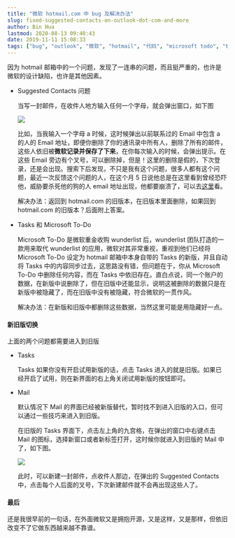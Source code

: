 ```yaml
---
title: "微软 hotmail.com 中 bug 及解决办法"
slug: fixed-suggested-contacts-on-outlook-dot-com-and-more
author: Bin Hua
lastmod: 2020-08-13 09:40:43
date: 2019-11-11 15:08:33
tags: ["bug", "outlook", "微软", "hotmail", "代码", "microsoft todo", "task", "live.com"]
---
```


因为 hotmail 邮箱中的一个问题，发现了一连串的问题，而且挺严重的，也许是微软的设计缺陷，也许是其他因素。

- Suggested Contacts 问题

    当写一封邮件，在收件人地方输入任何一个字母，就会弹出窗口，如下图
    
    ![](/imgs/fixed-suggested-contacts-on-outlook-dot-com-and-more-00.png)
    
    比如，当我输入一个字母 a 时候，这时候弹出以前联系过的 Email 中包含 a 的人的 Email 地址，即便你删除了你的通讯录中所有人，删除了所有的邮件，这些人依旧被**微软记录并保存了下来**，在你每次输入的时候，会弹出提示。在这些 Email 旁边有个叉号，可以删除掉，但是！这里的删除是假的，下次登录，还是会出现。搜索下后发现，不只是我有这个问题，很多人都有这个问题，最近一次反馈这个问题的人，在这个月 5 日说他总是在这里看到曾经恐吓他，威胁要杀死他的狗的人 email 地址出现，他都要崩溃了，可以去[这里](https://outlook.uservoice.com/forums/601444-the-new-outlook-com/suggestions/31179604-cannot-delete-the-suggested-contacts)看。
    
    解决办法：返回到 hotmail.com 的旧版本，在旧版本里面删除，如果回到 hotmail.com 的旧版本？后面附上答案。
    
- Tasks 和 Microsoft To-Do

    Microsoft To-Do 是微软重金收购 wunderlist 后，wunderlist 团队打造的一款用来取代 wunderlist 的应用，微软对其非常重视，重视到他们已经将 Microsoft To-Do 设定为  hotmail 邮箱中本身自带的 Tasks 的新版，并且自动将 Tasks 中的内容同步过去，这思路没有错，但问题在于，你从 Microsoft To-Do 中删除任何内容，而在 Tasks 中依旧存在。直白点说，同一个账户的数据，在新版中说删除了，但在旧版中还能显示，说明这被删除的数据只是在新版中被隐藏了，而在旧版中没有被隐藏，符合微软的一贯作风。
    
    解决办法：在新版和旧版中都删除这些数据，当然这里可能是用隐藏好一点。
    
#### 新旧版切换

上面的两个问题都需要进入到旧版

- Tasks 

    Tasks 如果你没有开启试用新版的话，点击 Tasks 进入的就是旧版。如果已经开启了试用，则在新界面的右上角关闭试用新版的按钮即可。
    
- Mail

    默认情况下 Mail 的界面已经被新版替代，暂时找不到进入旧版的入口，但可以通过一些技巧来进入到旧版。
    
    在旧版的 Tasks 界面下，点击左上角的九宫格，在弹出的窗口中右键点击 Mail 的图标，选择新窗口或者新标签打开，这时候你就进入到旧版的 Mail 中了，如下图。
    
    ![](/imgs/fixed-suggested-contacts-on-outlook-dot-com-and-more-01.png)
    
    此时，可以新建一封邮件，点收件人那边，在弹出的 Suggested Contacts 中，点击每个人后面的叉号，下次新建邮件就不会再出现这些人了。
    
#### 最后

还是我很早前的一句话，在外面微软又是拥抱开源，又是这样，又是那样，但依旧改变不了它做东西越来越不靠谱。